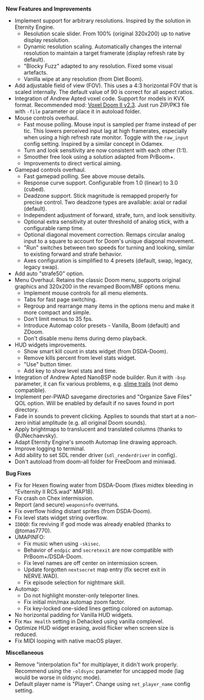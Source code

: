 **New Features and Improvements**
* Implement support for arbitrary resolutions. Inspired by the solution in Eternity Engine.
  - Resolution scale slider. From 100% (original 320x200) up to native display resolution.
  - Dynamic resolution scaling. Automatically changes the internal resolution to maintain a target framerate (display refresh rate by default).
  - "Blocky Fuzz" adapted to any resolution. Fixed some visual artefacts.
  - Vanilla wipe at any resolution (from Diet Boom).
* Add adjustable field of view (FOV). This uses a 4:3 horizontal FOV that is scaled internally. The default value of 90 is correct for all aspect ratios.
* Integration of Andrew Apted voxel code. Support for models in KVX format. Recommended mod: [Voxel Doom II v2.3](https://www.moddb.com/mods/voxel-doom-ii/addons/voxel-doom-ii-with-parallax-textures). Just run ZIP/PK3 file with `-file` parameter or place it in autoload folder.
* Mouse controls overhaul.
  - Fast mouse polling. Mouse input is sampled per frame instead of per tic. This lowers perceived input lag at high framerates, especially when using a high refresh rate monitor. Toggle with the `raw_input` config setting. Inspired by a similar concept in Odamex.
  - Turn and look sensitivity are now consistent with each other (1:1).
  - Smoother free look using a solution adapted from PrBoom+.
  - Improvements to direct vertical aiming.
* Gamepad controls overhaul.
  - Fast gamepad polling. See above mouse details.
  - Response curve support. Configurable from 1.0 (linear) to 3.0 (cubed).
  - Deadzone support. Stick magnitude is remapped properly for precise control. Two deadzone types are available: axial or radial (default).
  - Independent adjustment of forward, strafe, turn, and look sensitivity.
  - Optional extra sensitivity at outer threshold of analog stick, with a configurable ramp time.
  - Optional diagonal movement correction. Remaps circular analog input to a square to account for Doom's unique diagonal movement.
  - "Run" switches between two speeds for turning and looking, similar to existing forward and strafe behavior.
  - Axes configuration is simplified to 4 presets (default, swap, legacy, legacy swap).
* Add auto "strafe50" option.
* Menu Overhaul. Retains the classic Doom menu, supports original graphics and 320x200 in the revamped Boom/MBF options menu.
  - Implement mouse controls for all menu elements.
  - Tabs for fast page switching.
  - Regroup and rearrange many items in the options menu and make it more compact and simple.
  - Don't limit menus to 35 fps.
  - Introduce Automap color presets - Vanilla, Boom (default) and ZDoom.
  - Don't disable menu items during demo playback.
* HUD widgets improvements.
  - Show smart kill count in stats widget (from DSDA-Doom).
  - Remove kills percent from level stats widget.
  - "Use" button timer.
  - Add key to show level stats and time.
* Integration of Andrew Apted NanoBSP node builder. Run it with `-bsp` parameter, it can fix various problems, e.g. [slime trails](https://doomwiki.org/wiki/Slime_trail) (not demo compatible).
* Implement per-PWAD savegame directories and "Organize Save Files" QOL option.
Will be enabled by default if no saves found in port directory.
* Fade in sounds to prevent clicking. Applies to sounds that start at a non-zero initial amplitude (e.g. all original Doom sounds).
* Apply brightmaps to translucent and translated columns (thanks to @JNechaevsky).
* Adapt Eternity Engine's smooth Automap line drawing approach.
* Improve logging to terminal.
* Add ability to set SDL render driver (`sdl_renderdriver` in config).
* Don't autoload from doom-all folder for FreeDoom and miniwad.


**Bug Fixes**
* Fix for Hexen flowing water from DSDA-Doom (fixes midtex bleeding in "Eviternity II RC5.wad" MAP18).
* Fix crash on Chex intermission.
* Report (and secure) `weaponinfo` overruns.
* Fix overflow hiding distant sprites (from DSDA-Doom).
* Fix level stats widget string overflow.
* `IDDQD`: fix reviving if god mode was already enabled (thanks to @tomas7770).
* UMAPINFO:
  - Fix music when using `-skisec`.
  - Behavior of `endpic` and `secretexit` are now compatible with PrBoom+/DSDA-Doom.
  - Fix level names are off center on intermission screen.
  - Update forgotten `nextsecret` map entry (fix secret exit in NERVE.WAD).
  - Fix episode selection for nightmare skill.
* Automap:
  - Do not highlight monster-only teleporter lines.
  - Fix initial min/max automap zoom factor.
  - Fix key-locked one-sided lines getting colored on automap.
* No horizontal padding for Vanilla HUD widgets.
* Fix `Max Health` setting in Dehacked using vanilla complevel.
* Optimize HUD widget erasing, avoid flicker when screen size is reduced.
* Fix MIDI looping with native macOS player.


**Miscellaneous**
* Remove "interpolation fix" for multiplayer, it didn't work properly. Recommend using the `-oldsync` parameter for uncapped mode (lag would be worse in oldsync mode).
* Default player name is "Player". Change using `net_player_name` config setting.
